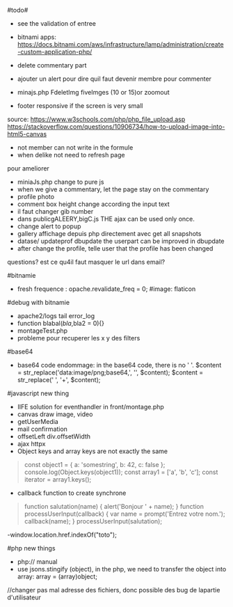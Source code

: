 #todo#
- see the validation of entree
- bitnami apps: https://docs.bitnami.com/aws/infrastructure/lamp/administration/create-custom-application-php/



- delete commentary part
- ajouter un alert pour dire quil faut devenir membre pour commenter
- minajs.php FdeletImg fiveImges (10 or 15)or zoomout
- footer responsive if the screen is very small

source:
https://www.w3schools.com/php/php_file_upload.asp
https://stackoverflow.com/questions/10906734/how-to-upload-image-into-html5-canvas


- not member can not write in the formule
- when delike not need to refresh page



pour ameliorer
- miniaJs.php change to pure js
- when we give a commentary, let the page stay on the commentary
- profile photo
- comment box height change according the input text
- il faut changer gib number 
- dans publicgALEERY,bigC.js THE ajax can be used only once.
- change alert to popup
- gallery affichage depuis php directement avec get all snapshots 
- datase/ updateprof dbupdate the userpart can be improved in dbupdate
- after change the profile, telle user that the profile has been changed

questions?
est ce qu4il faut masquer le url dans email?

#bitnamie
- fresh frequence : opache.revalidate_freq = 0;
#image:
flaticon

#debug with bitnamie
- apache2/logs 
    tail error_log
- function blabal($bla,$bla2 = 0){}
- montageTest.php
- probleme pour recuperer les x y des filters

#base64
- base64 code endommage: 
in the base64 code, there is no ' '.
$content = str_replace('data:image/png;base64,', '', $content);
$content = str_replace(' ', '+', $content);

#javascript new thing
- IIFE solution for eventhandler in front/montage.php
- canvas draw image, video
- getUserMedia
- mail confirmation
- offsetLeft div.offsetWidth
- ajax httpx
- Object keys and array keys are not exactly the same
> const object1 = {
    a: 'somestring',
    b: 42,
    c: false
    };
    console.log(Object.keys(object1));
> const array1 = ['a', 'b', 'c'];
    const iterator = array1.keys();
- callback function to create synchrone
> function salutation(name) {
    alert('Bonjour ' + name);
    }
    function processUserInput(callback) {
        var name = prompt('Entrez votre nom.');
        callback(name);
    }
    processUserInput(salutation);

-window.location.href.indexOf("toto");

#php new things
- php:// manual
- use jsons.stingify (object), in the php, we need to transfer the object into array: array = (array)object;



//changer pas mal adresse des fichiers, donc possible des bug de lapartie d'utilisateur

